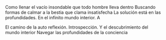 Como llenar el vacío insondable que todo hombre lleva dentro 
Buscando formas de calmar a la bestia que clama insatisfecha 
La solución está en las profundidades. En el infinito mundo interior. A

El camino de la auto reflexión. Introspección. Y el descubrimiento del mundo interior
Navegar las profundidades de la conciencia